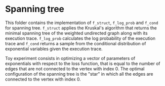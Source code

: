 # Spanning tree

This folder contains the implementation of `f_struct`, `f_log_prob` and `f_cond` for spanning tree. `f_struct` applies the Kruskal's algorithm that returns the minimal spanning tree of the weighted undirected graph along with its execution trace. `f_log_prob` calculates the log probability of the execution trace and `f_cond` returns a sample from the conditional distribution of exponential variables given the execution trace.

Toy experiment consists in optimizing a vector of parameters of exponentials with respect to the loss function, that is equal to the number of edges that are not connected to the vertex with index 0. The optimal configuration of the spanning tree is the "star" in which all the edges are connected to the vertex with index 0.
